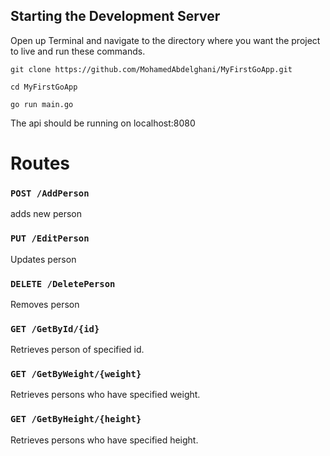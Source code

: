 ## Starting the Development Server

Open up Terminal and navigate to the directory where you want the project to live and run these commands.

```
git clone https://github.com/MohamedAbdelghani/MyFirstGoApp.git
```
```
cd MyFirstGoApp
```
```
go run main.go
```
The api should be running on localhost:8080

# Routes
### `POST /AddPerson`
adds new person

### `PUT /EditPerson`
Updates person

### `DELETE /DeletePerson`
Removes person

### `GET /GetById/{id}`
Retrieves person of specified id.

### `GET /GetByWeight/{weight}`
Retrieves persons who have specified weight.

### `GET /GetByHeight/{height}`
Retrieves persons who have specified height.

